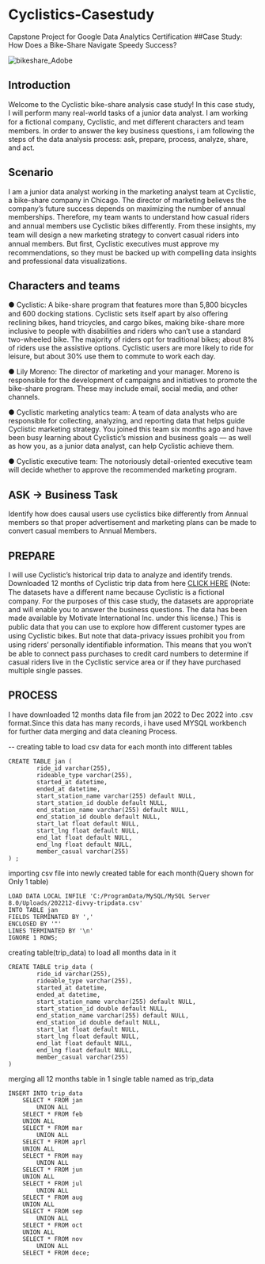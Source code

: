 # Cyclistics-Casestudy
Capstone Project for Google Data Analytics Certification
##Case Study: How Does a Bike-Share Navigate Speedy Success?

![bikeshare_Adobe](https://user-images.githubusercontent.com/123249434/213870425-c2facb6f-98b2-4a82-a824-a85ab5841fc1.jpg)


## Introduction

Welcome to the Cyclistic bike-share  analysis case study! In this case study, I will perform many real-world tasks of a junior data analyst. I am working for a ﬁctional company, Cyclistic, and met diﬀerent characters and team members. In order to answer the key business questions, i am following the steps of the data analysis process: ask, prepare, process, analyze, share, and act.

## Scenario

I am a junior data analyst working in the marketing analyst team at Cyclistic, a bike-share  company in Chicago. The director of marketing believes the company’s future success depends  on maximizing the number of annual memberships. Therefore, my team wants to understand  how casual riders and annual members use Cyclistic bikes diﬀerently. From these  insights, my team will design a new marketing strategy to convert casual riders into annual members. But ﬁrst, Cyclistic executives must approve my recommendations, so they must be backed up with compelling data insights and professional data visualizations.

## Characters and teams

●	Cyclistic: A bike-share  program that features more than 5,800  bicycles and 600 docking stations.  Cyclistic sets itself apart by also oﬀering reclining bikes, hand tricycles, and cargo bikes, making bike-share  more inclusive to people with disabilities and riders who can’t use a standard two-wheeled bike. The majority of riders opt for traditional bikes; about 8% of riders use the assistive options. Cyclistic users are more likely to ride for leisure, but about 30% use them to commute  to work each day.

●	Lily Moreno:  The director of marketing and your manager.  Moreno is responsible for the development  of campaigns and initiatives to promote  the bike-share  program. These may include email, social media, and other channels.

●	Cyclistic marketing analytics team: A team of data analysts who are responsible for collecting, analyzing, and reporting data that helps guide Cyclistic marketing strategy. You joined this team six months ago and have been busy learning about Cyclistic’s mission and business  goals — as well as how you, as a junior data analyst, can help Cyclistic achieve them.

●	Cyclistic executive team: The notoriously detail-oriented executive team will decide whether to approve the recommended marketing program. 

## ASK -> Business Task

Identify how does causal users use cyclistics bike differently from Annual members so that proper advertisement and marketing plans can be made to convert casual members to Annual Members. 

## PREPARE

I will use Cyclistic’s historical trip data to analyze and identify trends.  Downloaded 12 months of Cyclistic trip data from here [CLICK HERE](https://divvy-tripdata.s3.amazonaws.com/index.html) (Note: The datasets have a diﬀerent name because Cyclistic is a ﬁctional company. For the purposes  of this case study, the datasets are appropriate  and will enable  you to answer the business  questions. The data has been made available by Motivate International  Inc. under this  license.) This is public data that you can use to explore how diﬀerent customer types are using Cyclistic bikes. But note that data-privacy issues prohibit you from using riders’ personally identiﬁable information.  This means  that you won’t be able to connect  pass purchases to credit card numbers  to determine if casual riders live in the Cyclistic service area or if they have purchased  multiple single passes.

## PROCESS

I have downloaded 12 months data file from jan 2022 to Dec 2022 into .csv format.Since this data has many records, i have used MYSQL workbench for further data merging and data cleaning Process.

-- creating table to load csv data for each month into different tables
```
CREATE TABLE jan (
		ride_id varchar(255),
		rideable_type varchar(255),
		started_at datetime,
		ended_at datetime,
		start_station_name varchar(255) default NULL,
		start_station_id double default NULL,
		end_station_name varchar(255) default NULL,
		end_station_id double default NULL,
		start_lat float default NULL,
		start_lng float default NULL,
		end_lat float default NULL,
		end_lng float default NULL,
		member_casual varchar(255)
) ;
```
importing csv file into newly created table for each month(Query shown for Only 1 table)
```
LOAD DATA LOCAL INFILE 'C:/ProgramData/MySQL/MySQL Server 8.0/Uploads/202212-divvy-tripdata.csv'
INTO TABLE jan
FIELDS TERMINATED BY ','
ENCLOSED BY '"'
LINES TERMINATED BY '\n'
IGNORE 1 ROWS;
```
creating table(trip_data) to load all months data in it
```
CREATE TABLE trip_data (
		ride_id varchar(255),
		rideable_type varchar(255),
		started_at datetime,
		ended_at datetime,
		start_station_name varchar(255) default NULL,
		start_station_id double default NULL,
		end_station_name varchar(255) default NULL,
		end_station_id double default NULL,
		start_lat float default NULL,
		start_lng float default NULL,
		end_lat float default NULL,
		end_lng float default NULL,
		member_casual varchar(255)
) 
```
merging all 12 months table in 1 single table named as trip_data
```
INSERT INTO trip_data
	SELECT * FROM jan
		UNION ALL
	SELECT * FROM feb
    UNION ALL
	SELECT * FROM mar
		UNION ALL
	SELECT * FROM aprl
    UNION ALL
	SELECT * FROM may
		UNION ALL
	SELECT * FROM jun
    UNION ALL
	SELECT * FROM jul
		UNION ALL
	SELECT * FROM aug
    UNION ALL
	SELECT * FROM sep
		UNION ALL
	SELECT * FROM oct
    UNION ALL
	SELECT * FROM nov
		UNION ALL
	SELECT * FROM dece;
```
